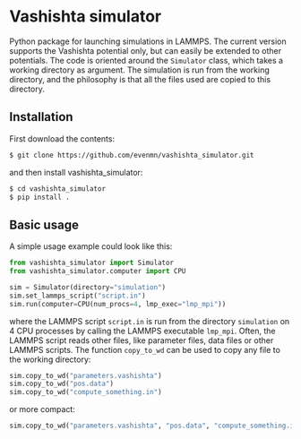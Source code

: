 # Vashishta simulator
Python package for launching simulations in LAMMPS. The current version supports the Vashishta potential only, but can easily be extended to other potentials. The code is oriented around the ```Simulator``` class, which takes a working directory as argument. The simulation is run from the working directory, and the philosophy is that all the files used are copied to this directory.

## Installation
First download the contents:
``` bash
$ git clone https://github.com/evenmn/vashishta_simulator.git
```
and then install vashishta_simulator:
``` bash
$ cd vashishta_simulator
$ pip install .
```

## Basic usage
A simple usage example could look like this:
``` python
from vashishta_simulator import Simulator
from vashishta_simulator.computer import CPU

sim = Simulator(directory="simulation")
sim.set_lammps_script("script.in")
sim.run(computer=CPU(num_procs=4, lmp_exec="lmp_mpi"))
```
where the LAMMPS script ```script.in``` is run from the directory ```simulation``` on 4 CPU processes by calling the LAMMPS executable ```lmp_mpi```. Often, the LAMMPS script reads other files, like parameter files, data files or other LAMMPS scripts. The function ```copy_to_wd``` can be used to copy any file to the working directory:
``` python
sim.copy_to_wd("parameters.vashishta")
sim.copy_to_wd("pos.data")
sim.copy_to_wd("compute_something.in")
```
or more compact:
``` python
sim.copy_to_wd("parameters.vashishta", "pos.data", "compute_something.in")
```
